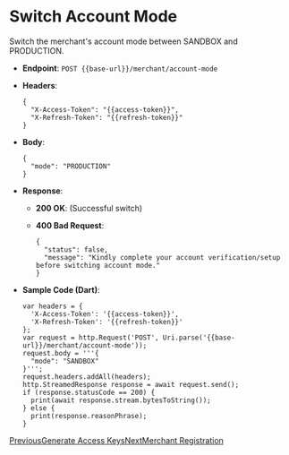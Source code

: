 # Switch Account Mode

Switch the merchant's account mode between SANDBOX and PRODUCTION.

*   **Endpoint**: `POST {{base-url}}/merchant/account-mode`
    
*   **Headers**:

    ```
    {
      "X-Access-Token": "{{access-token}}",
      "X-Refresh-Token": "{{refresh-token}}"
    }
    ```
    
*   **Body**:

    ```
    {
      "mode": "PRODUCTION"
    }
    ```
    
*   **Response**:
    
    *   **200 OK**: (Successful switch)
        
    *   **400 Bad Request**:

        ```
        {
          "status": false,
          "message": "Kindly complete your account verification/setup before switching account mode."
        }
        ```
        
    
*   **Sample Code (Dart)**:

    ```
    var headers = {
      'X-Access-Token': '{{access-token}}',
      'X-Refresh-Token': '{{refresh-token}}'
    };
    var request = http.Request('POST', Uri.parse('{{base-url}}/merchant/account-mode'));
    request.body = '''{
      "mode": "SANDBOX"
    }''';
    request.headers.addAll(headers);
    http.StreamedResponse response = await request.send();
    if (response.statusCode == 200) {
      print(await response.stream.bytesToString());
    } else {
      print(response.reasonPhrase);
    }
    ```
    

[PreviousGenerate Access Keys](/xpress-wallet-api/merchant/generate-access-keys)[NextMerchant Registration](/xpress-wallet-api/merchant/merchant-registration)